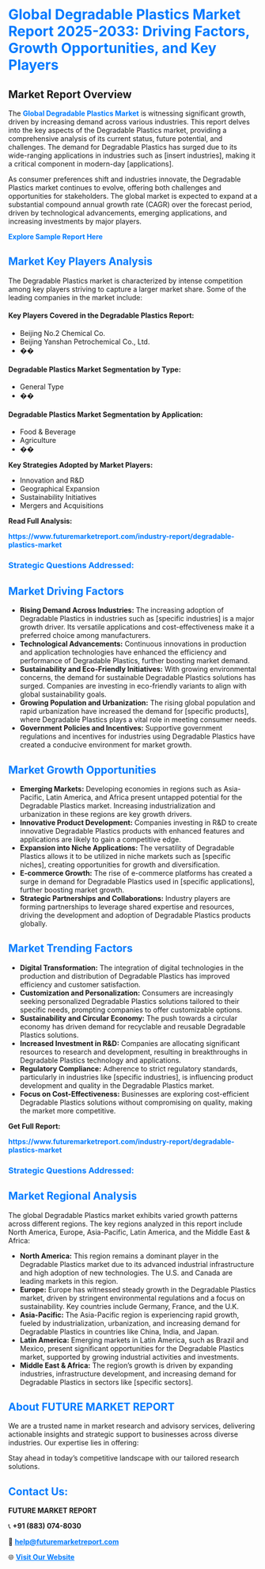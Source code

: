 <h1 style="color: #007BFF;">Global Degradable Plastics Market Report 2025-2033: Driving Factors, Growth Opportunities, and Key Players</h1>

<section id="overview">
<h2>Market Report Overview</h2>
<p>The <a href="https://www.futuremarketreport.com/industry-report/degradable-plastics-market" style="color: #007BFF; text-decoration: none;"><strong>Global Degradable Plastics Market</strong></a> is witnessing significant growth, driven by increasing demand across various industries. This report delves into the key aspects of the Degradable Plastics market, providing a comprehensive analysis of its current status, future potential, and challenges. The demand for Degradable Plastics has surged due to its wide-ranging applications in industries such as [insert industries], making it a critical component in modern-day [applications].</p>
<p>As consumer preferences shift and industries innovate, the Degradable Plastics market continues to evolve, offering both challenges and opportunities for stakeholders. The global market is expected to expand at a substantial compound annual growth rate (CAGR) over the forecast period, driven by technological advancements, emerging applications, and increasing investments by major players.</p>
</section>

<section id="overview">
<p><a href="https://www.futuremarketreport.com/request-sample/reportId=114012" style="color: #007BFF; text-decoration: none;"><strong>Explore Sample Report Here</strong></a></p>
</section>

<section id="key-players">
<h2 style="color: #007BFF;">Market Key Players Analysis</h2>
<p>The Degradable Plastics market is characterized by intense competition among key players striving to capture a larger market share. Some of the leading companies in the market include:</p>
<h4>Key Players Covered in the Degradable Plastics Report:</h4>
<ul><li>Beijing No.2 Chemical Co.</li><li>Beijing Yanshan Petrochemical Co., Ltd.</li><li>��</li></ul>
<h4>Degradable Plastics Market Segmentation by Type:</h4>
<ul><li>General Type</li><li>��</li></ul>

<h4>Degradable Plastics Market Segmentation by Application:</h4>
<ul><li>Food &amp; Beverage</li><li>Agriculture</li><li>��</li></ul>
<p><strong>Key Strategies Adopted by Market Players:</strong></p>
<ul>
<li>Innovation and R&D</li>
<li>Geographical Expansion</li>
<li>Sustainability Initiatives</li>
<li>Mergers and Acquisitions</li>
</ul>
</section>

<section>
<p><strong>Read Full Analysis: </strong></p><a href="https://www.futuremarketreport.com/industry-report/degradable-plastics-market" style="color: #007BFF; text-decoration: none;"><strong>https://www.futuremarketreport.com/industry-report/degradable-plastics-market</strong></a>
<h3 style="color: #007BFF;">Strategic Questions Addressed:</h3>
</section>

<section id="driving-factors">
<h2 style="color: #007BFF;">Market Driving Factors</h2>
<ul>
<li><strong>Rising Demand Across Industries:</strong> The increasing adoption of Degradable Plastics in industries such as [specific industries] is a major growth driver. Its versatile applications and cost-effectiveness make it a preferred choice among manufacturers.</li>
<li><strong>Technological Advancements:</strong> Continuous innovations in production and application technologies have enhanced the efficiency and performance of Degradable Plastics, further boosting market demand.</li>
<li><strong>Sustainability and Eco-Friendly Initiatives:</strong> With growing environmental concerns, the demand for sustainable Degradable Plastics solutions has surged. Companies are investing in eco-friendly variants to align with global sustainability goals.</li>
<li><strong>Growing Population and Urbanization:</strong> The rising global population and rapid urbanization have increased the demand for [specific products], where Degradable Plastics plays a vital role in meeting consumer needs.</li>
<li><strong>Government Policies and Incentives:</strong> Supportive government regulations and incentives for industries using Degradable Plastics have created a conducive environment for market growth.</li>
</ul>
</section>

<section id="growth-opportunities">
<h2 style="color: #007BFF;">Market Growth Opportunities</h2>
<ul>
<li><strong>Emerging Markets:</strong> Developing economies in regions such as Asia-Pacific, Latin America, and Africa present untapped potential for the Degradable Plastics market. Increasing industrialization and urbanization in these regions are key growth drivers.</li>
<li><strong>Innovative Product Development:</strong> Companies investing in R&D to create innovative Degradable Plastics products with enhanced features and applications are likely to gain a competitive edge.</li>
<li><strong>Expansion into Niche Applications:</strong> The versatility of Degradable Plastics allows it to be utilized in niche markets such as [specific niches], creating opportunities for growth and diversification.</li>
<li><strong>E-commerce Growth:</strong> The rise of e-commerce platforms has created a surge in demand for Degradable Plastics used in [specific applications], further boosting market growth.</li>
<li><strong>Strategic Partnerships and Collaborations:</strong> Industry players are forming partnerships to leverage shared expertise and resources, driving the development and adoption of Degradable Plastics products globally.</li>
</ul>
</section>

<section id="trending-factors">
<h2 style="color: #007BFF;">Market Trending Factors</h2>
<ul>
<li><strong>Digital Transformation:</strong> The integration of digital technologies in the production and distribution of Degradable Plastics has improved efficiency and customer satisfaction.</li>
<li><strong>Customization and Personalization:</strong> Consumers are increasingly seeking personalized Degradable Plastics solutions tailored to their specific needs, prompting companies to offer customizable options.</li>
<li><strong>Sustainability and Circular Economy:</strong> The push towards a circular economy has driven demand for recyclable and reusable Degradable Plastics solutions.</li>
<li><strong>Increased Investment in R&D:</strong> Companies are allocating significant resources to research and development, resulting in breakthroughs in Degradable Plastics technology and applications.</li>
<li><strong>Regulatory Compliance:</strong> Adherence to strict regulatory standards, particularly in industries like [specific industries], is influencing product development and quality in the Degradable Plastics market.</li>
<li><strong>Focus on Cost-Effectiveness:</strong> Businesses are exploring cost-efficient Degradable Plastics solutions without compromising on quality, making the market more competitive.</li>
</ul>
</section>

<section>
<p><strong>Get Full Report: </strong></p><a href="https://www.futuremarketreport.com/industry-report/degradable-plastics-market" style="color: #007BFF; text-decoration: none;"><strong>https://www.futuremarketreport.com/industry-report/degradable-plastics-market</strong></a>
<h3 style="color: #007BFF;">Strategic Questions Addressed:</h3>
</section>


<section id="regional-analysis">
<h2 style="color: #007BFF;">Market Regional Analysis</h2>
<p>The global Degradable Plastics market exhibits varied growth patterns across different regions. The key regions analyzed in this report include North America, Europe, Asia-Pacific, Latin America, and the Middle East & Africa:</p>
<ul>
<li><strong>North America:</strong> This region remains a dominant player in the Degradable Plastics market due to its advanced industrial infrastructure and high adoption of new technologies. The U.S. and Canada are leading markets in this region.</li>
<li><strong>Europe:</strong> Europe has witnessed steady growth in the Degradable Plastics market, driven by stringent environmental regulations and a focus on sustainability. Key countries include Germany, France, and the U.K.</li>
<li><strong>Asia-Pacific:</strong> The Asia-Pacific region is experiencing rapid growth, fueled by industrialization, urbanization, and increasing demand for Degradable Plastics in countries like China, India, and Japan.</li>
<li><strong>Latin America:</strong> Emerging markets in Latin America, such as Brazil and Mexico, present significant opportunities for the Degradable Plastics market, supported by growing industrial activities and investments.</li>
<li><strong>Middle East & Africa:</strong> The region’s growth is driven by expanding industries, infrastructure development, and increasing demand for Degradable Plastics in sectors like [specific sectors].</li>
</ul>
</section>

<footer>
<h2 style="color: #007BFF;">About FUTURE MARKET REPORT</h2>
<p>We are a trusted name in market research and advisory services, delivering actionable insights and strategic support to businesses across diverse industries. Our expertise lies in offering:</p>

<p>Stay ahead in today’s competitive landscape with our tailored research solutions.</p>

<h2 style="color: #007BFF;">Contact Us:</h2>
<p><strong>FUTURE MARKET REPORT</strong></p>
<p>📞 <strong>+91 (883) 074-8030</strong></p>
<p>📧 <strong><a href="mailto:help@futuremarketreport.com" style="color: #007BFF;">help@futuremarketreport.com</a></strong></p>
<p>🌐 <strong><a href="https://www.futuremarketreport.com/" style="color: #007BFF;">Visit Our Website</a></strong></p>
</footer>